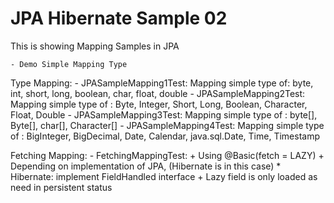# JPA Hibernate Sample 02

This is showing Mapping Samples in JPA

    - Demo Simple Mapping Type
   
Type Mapping:
    - JPASampleMapping1Test: Mapping simple type of: byte, int, short, long, boolean, char, float, double
    - JPASampleMapping2Test: Mapping simple type of : Byte, Integer, Short, Long, Boolean, Character, Float, Double 
    - JPASampleMapping3Test: Mapping simple type of : byte[], Byte[], char[], Character[] 
    - JPASampleMapping4Test: Mapping simple type of : BigInteger, BigDecimal, Date, Calendar, java.sql.Date, Time, Timestamp 

Fetching Mapping: 
    - FetchingMappingTest: 
        + Using @Basic(fetch = LAZY) 
        + Depending on implementation of JPA, (Hibernate is in this case) 
            * Hibernate: implement FieldHandled interface 
        + Lazy field is only loaded as need in persistent status 
